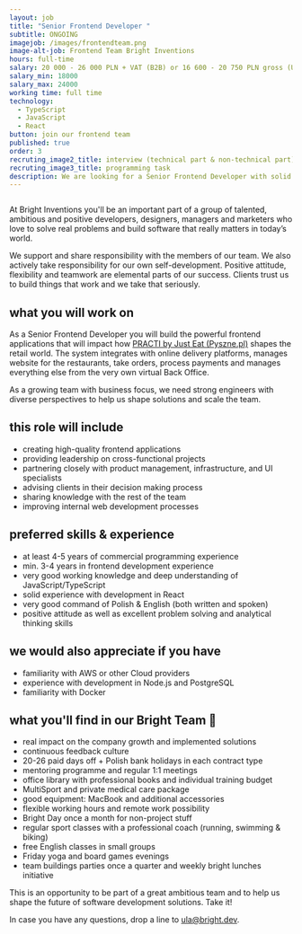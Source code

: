 ```yaml
---
layout: job
title: "Senior Frontend Developer "
subtitle: ONGOING
imagejob: /images/frontendteam.png
image-alt-job: Frontend Team Bright Inventions
hours: full-time
salary: 20 000 - 26 000 PLN + VAT (B2B) or 16 600 - 20 750 PLN gross (UoP)
salary_min: 18000
salary_max: 24000
working time: full time
technology:
  - TypeScript
  - JavaScript
  - React
button: join our frontend team
published: true
order: 3
recruting_image2_title: interview (technical part & non-technical part)
recruting_image3_title: programming task
description: We are looking for a Senior Frontend Developer with solid knowledge of JavaScript/TypeScript, Node.js and React. Join our team!
---
```



![]()

At Bright Inventions you'll be an important part of a group of talented, ambitious and positive developers, designers, managers and marketers who love to solve real problems and build software that really matters in today’s world. 

We support and share responsibility with the members of our team. We also actively take responsibility for our own self-development. Positive attitude, flexibility and teamwork are elemental parts of our success. Clients trust us to build things that work and we take that seriously. 

## what you will work on

As a Senior Frontend Developer you will build the powerful frontend applications that will impact how [PRACTI by Just Eat (Pyszne.pl)](https://www.practi.co.uk/) shapes the retail world. The system integrates with online delivery platforms, manages website for the restaurants, take orders, process payments and manages everything else from the very own virtual Back Office. 

As a growing team with business focus, we need strong engineers with diverse perspectives to help us shape solutions and scale the team.

## this role will include

* creating high-quality frontend applications
* providing leadership on cross-functional projects
* partnering closely with product management, infrastructure, and UI specialists 
* advising clients in their decision making process
* sharing knowledge with the rest of the team
* improving internal web development processes

## preferred skills & experience

* at least 4-5 years of commercial programming experience
* min. 3-4 years in frontend development experience 
* very good working knowledge and deep understanding of JavaScript/TypeScript
* solid experience with development in React
* very good command of Polish & English (both written and spoken)
* positive attitude as well as excellent problem solving and analytical thinking skills

## we would also appreciate if you have

* familiarity with AWS or other Cloud providers
* experience with development in Node.js and PostgreSQL
* familiarity with Docker

## what you'll find in our Bright Team 🧡

* real impact on the company growth and implemented solutions
* continuous feedback culture
* 20-26 paid days off + Polish bank holidays in each contract type 
* mentoring programme and regular 1:1 meetings
* office library with professional books and individual training budget
* MultiSport and private medical care package 
* good equipment: MacBook and additional accessories
* flexible working hours and remote work possibility
* Bright Day once a month for non-project stuff
* regular sport classes with a professional coach (running, swimming & biking)
* free English classes in small groups 
* Friday yoga and board games evenings 
* team buildings parties once a quarter and weekly bright lunches initiative 

This is an opportunity to be part of a great ambitious team and to help us shape the future of software development solutions. Take it! 

In case you have any questions, drop a line to ula@bright.dev.
